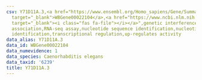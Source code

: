 ```yaml
---
csv: Y71D11A.3,<a href="https://www.ensembl.org/Homo_sapiens/Gene/Summary?db=core;g=WBGene00022104"
  target="_blank">WBGene00022104</a>,<a href="https://www.ncbi.nlm.nih.gov/pubmed/27496166"
  target="_blank"><i class="fas fa-file"></i></a>",genetic interference,functional
  association,RNA-seq assay,nucleotide sequence identification,nucleotide sequence
  identification,transcriptional regulation,up-regulates activity
data_alias: Y71D11A.3
data_id: WBGene00022104
data_numevidence: 1
data_species: Caenorhabditis elegans
data_taxid: '6239'
title: Y71D11A.3
---
```

